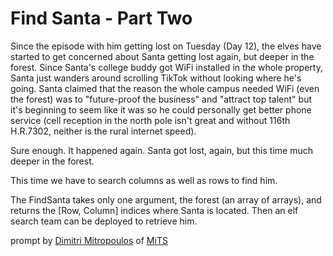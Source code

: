 # Find Santa - Part Two

Since the episode with him getting lost on Tuesday (Day 12), the elves have started to get
concerned about Santa getting lost again, but deeper in the forest. Since Santa's college buddy
got WiFi installed in the whole property, Santa just wanders around scrolling TikTok without
looking where he's going. Santa claimed that the reason the whole campus needed WiFi
(even the forest) was to "future-proof the business" and "attract top talent" but it's beginning
to seem like it was so he could personally get better phone service (cell reception in the north
pole isn't great and without 116th H.R.7302, neither is the rural internet speed).

Sure enough. It happened again. Santa got lost, again, but this time much deeper in the forest.

This time we have to search columns as well as rows to find him.

The FindSanta takes only one argument, the forest (an array of arrays), and returns the
\[Row, Column\] indices where Santa is located. Then an elf search team can be deployed to
retrieve him.

prompt by [Dimitri Mitropoulos](https://github.com/dimitropoulos) of
[MiTS](https://www.youtube.com/@MichiganTypeScript)
